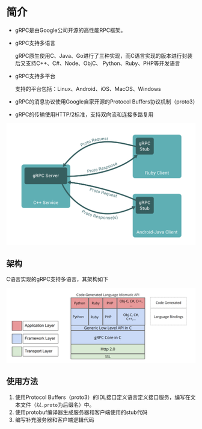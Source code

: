 # 简介

- gRPC是由Google公司开源的高性能RPC框架。

- gRPC支持多语言

  gRPC原生使用C、Java、Go进行了三种实现，而C语言实现的版本进行封装后又支持C++、C#、Node、ObjC、 Python、Ruby、PHP等开发语言

- gRPC支持多平台

  支持的平台包括：Linux、Android、iOS、MacOS、Windows

- gRPC的消息协议使用Google自家开源的Protocol Buffers协议机制（proto3）

- gRPC的传输使用HTTP/2标准，支持双向流和连接多路复用

![grpc.png](https://github.com/Create-python/wkf9721/blob/master/images/grpc.png?raw=true)

## 架构

C语言实现的gRPC支持多语言，其架构如下

![grpc架构.png](https://github.com/Create-python/wkf9721/blob/master/images/grpc%E6%9E%B6%E6%9E%84.png?raw=true)

## 使用方法

1. 使用Protocol Buffers（proto3）的IDL接口定义语言定义接口服务，编写在文本文件（以`.proto`为后缀名）中。
2. 使用protobuf编译器生成服务器和客户端使用的stub代码
3. 编写补充服务器和客户端逻辑代码